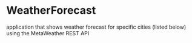 # WeatherForecast
application that shows  weather forecast for specific cities (listed below) using the MetaWeather REST API

